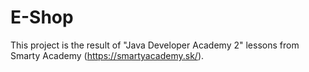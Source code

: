 # E-Shop
This project is the result of "Java Developer Academy 2" lessons from Smarty Academy (https://smartyacademy.sk/).
